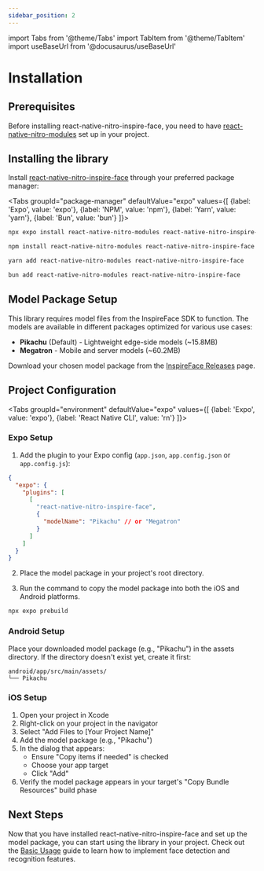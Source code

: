 ```yaml
---
sidebar_position: 2
---
```


import Tabs from '@theme/Tabs'
import TabItem from '@theme/TabItem'
import useBaseUrl from '@docusaurus/useBaseUrl'

# Installation

## Prerequisites

Before installing react-native-nitro-inspire-face, you need to have [react-native-nitro-modules](https://github.com/mrousavy/react-native-nitro) set up in your project.

## Installing the library

Install [react-native-nitro-inspire-face](https://www.npmjs.com/package/react-native-nitro-inspire-face) through your preferred package manager:

<Tabs
groupId="package-manager"
defaultValue="expo"
values={[
{label: 'Expo', value: 'expo'},
{label: 'NPM', value: 'npm'},
{label: 'Yarn', value: 'yarn'},
{label: 'Bun', value: 'bun'}
]}>
<TabItem value="expo">

```bash
npx expo install react-native-nitro-modules react-native-nitro-inspire-face
```

</TabItem>
<TabItem value="npm">

```bash
npm install react-native-nitro-modules react-native-nitro-inspire-face
```

</TabItem>
<TabItem value="yarn">

```bash
yarn add react-native-nitro-modules react-native-nitro-inspire-face
```

</TabItem>
<TabItem value="bun">

```bash
bun add react-native-nitro-modules react-native-nitro-inspire-face
```

</TabItem>
</Tabs>

## Model Package Setup

This library requires model files from the InspireFace SDK to function. The models are available in different packages optimized for various use cases:

- **Pikachu** (Default) - Lightweight edge-side models (~15.8MB)
- **Megatron** - Mobile and server models (~60.2MB)

Download your chosen model package from the [InspireFace Releases](https://github.com/HyperInspire/InspireFace/releases) page.

## Project Configuration

<Tabs
groupId="environment"
defaultValue="expo"
values={[
{label: 'Expo', value: 'expo'},
{label: 'React Native CLI', value: 'rn'}
]}>
<TabItem value="expo">

### Expo Setup

1. Add the plugin to your Expo config (`app.json`, `app.config.json` or `app.config.js`):

```json
{
  "expo": {
    "plugins": [
      [
        "react-native-nitro-inspire-face",
        {
          "modelName": "Pikachu" // or "Megatron"
        }
      ]
    ]
  }
}
```

2. Place the model package in your project's root directory.

3. Run the command to copy the model package into both the iOS and Android platforms.

```bash
npx expo prebuild
```

</TabItem>
<TabItem value="rn">

### Android Setup

Place your downloaded model package (e.g., "Pikachu") in the assets directory. If the directory doesn't exist yet, create it first:

```
android/app/src/main/assets/
└── Pikachu
```

### iOS Setup

1. Open your project in Xcode
2. Right-click on your project in the navigator
3. Select "Add Files to [Your Project Name]"
4. Add the model package (e.g., "Pikachu")
5. In the dialog that appears:
   - Ensure "Copy items if needed" is checked
   - Choose your app target
   - Click "Add"
6. Verify the model package appears in your target's "Copy Bundle Resources" build phase

</TabItem>
</Tabs>

## Next Steps

Now that you have installed react-native-nitro-inspire-face and set up the model package, you can start using the library in your project. Check out the [Basic Usage](/docs/basic-usage) guide to learn how to implement face detection and recognition features.
